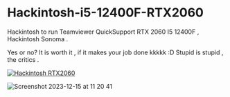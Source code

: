 # Hackintosh-i5-12400F-RTX2060
Hackintosh to run Teamviewer QuickSupport
RTX 2060  I5 12400F , Hackintosh Sonoma .

Yes or no? It is worth it , if it makes your job done kkkkk :D
Stupid is stupid , the critics .

[![Hackintosh RTX2060](
https://github.com/sonvirgo/Hackintohs-i5-12400F-RTX2060/assets/10823037/182e5062-4224-404d-ae2c-89c29781836e
)](
https://youtu.be/JIaG2-rCEoI?si=7eQKphmh3fZ2Eawg
"Hackintosh Sonoma RTX2060 VS Code")

![Screenshot 2023-12-15 at 11 20 41](https://github.com/sonvirgo/Hackintohs-i5-12400F-RTX2060/assets/10823037/182e5062-4224-404d-ae2c-89c29781836e)
